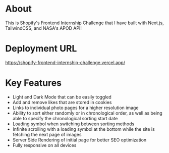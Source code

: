 # About
This is Shopify's Frontend Internship Challenge that I have built with Next.js, TailwindCSS, and NASA's APOD API! 

# Deployment URL
https://shopify-frontend-internship-challenge.vercel.app/

# Key Features
* Light and Dark Mode that can be easily toggled
* Add and remove likes that are stored in cookies
* Links to individual photo pages for a higher resolution image
* Ability to sort either randomly or in chronological order, as well as being able to specify the chronological sorting start date 
* Loading symbol when switching between sorting methods
* Infinite scrolling with a loading symbol at the bottom while the site is fetching the next page of images
* Server Side Rendering of initial page for better SEO optimization
* Fully responsive on all devices
